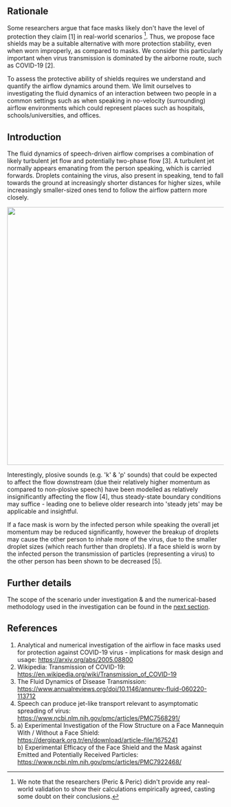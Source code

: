 ## Rationale
Some researchers argue that face masks likely don't have the level of protection they claim [1] in real-world scenarios [^1]. Thus, we propose face shields may be a suitable alternative with more protection stability, even when worn improperly, as compared to masks. We consider this particularly important when virus transmission is dominated by the airborne route, such as COVID-19 [2].

To assess the protective ability of shields requires we understand and quantify the airflow dynamics around them. We limit ourselves to investigating the fluid dynamics of an interaction between two people in a common settings such as when speaking in no-velocity (surrounding) airflow environments which could represent places such as hospitals, schools/universities, and offices.

## Introduction
The fluid dynamics of speech-driven airflow comprises a combination of likely turbulent jet flow and potentially two-phase flow [3]. A turbulent jet normally appears emanating from the person speaking, which is carried forwards. Droplets containing the virus, also present in speaking, tend to fall towards the ground at increasingly shorter distances for higher sizes, while increasingly smaller-sized ones tend to follow the airflow pattern more closely.

[<img src="https://img.youtube.com/vi/yij0M-w32_g/hqdefault.jpg" width="800" height="600"
/>](https://www.youtube.com/embed/yij0M-w32_g)

Interestingly, plosive sounds (e.g. 'k' & 'p' sounds) that could be expected to affect the flow downstream (due their relatively higher momentum as compared to non-plosive speech) have been modelled as relatively insignificantly affecting the flow [4], thus steady-state boundary conditions may suffice - leading one to believe older research into 'steady jets' may be applicable and insightful. 

If a face mask is worn by the infected person while speaking the overall jet momentum may be reduced significantly, however the breakup of droplets may cause the other person to inhale more of the virus, due to the smaller droplet sizes (which reach further than droplets). If a face shield is worn by the infected person the transmission of particles (representing a virus) to the other person has been shown to be decreased [5].

## Further details
The scope of the scenario under investigation & and the numerical-based methodology used in the investigation can be found in the [next section](https://github.com/TessellateDataScience/faceShieldOptimisations/blob/main/2_scope-methodology.md).

## References
1. Analytical and numerical investigation of the airflow in face masks used for protection against COVID-19 virus - implications for mask design and usage: https://arxiv.org/abs/2005.08800  
2. Wikipedia: Transmission of COVID-19: https://en.wikipedia.org/wiki/Transmission_of_COVID-19  
3. The Fluid Dynamics of Disease Transmission: https://www.annualreviews.org/doi/10.1146/annurev-fluid-060220-113712  
4. Speech can produce jet-like transport relevant to asymptomatic spreading of virus: https://www.ncbi.nlm.nih.gov/pmc/articles/PMC7568291/  
5.  a) Experimental Investigation of the Flow Structure on a Face Mannequin With / Without a Face Shield: https://dergipark.org.tr/en/download/article-file/1675241  
    b) Experimental Efficacy of the Face Shield and the Mask against Emitted and Potentially Received Particles: https://www.ncbi.nlm.nih.gov/pmc/articles/PMC7922468/  
    
[^1]: We note that the researchers (Peric & Peric) didn't provide any real-world validation to show their calculations empirically agreed, casting some doubt on their conclusions.
